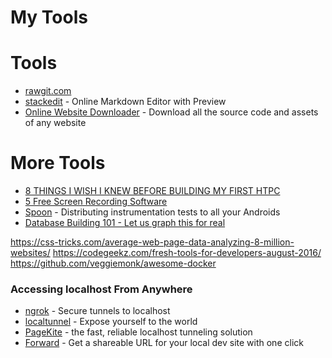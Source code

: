 # My Tools


# Tools
* [rawgit.com](https://rawgit.com/)
* [stackedit](https://stackedit.io/) - Online Markdown Editor with Preview
* [Online Website Downloader](https://websitedownloader.io/) - Download all the source code and assets of any website



# More Tools

* [8 THINGS I WISH I KNEW BEFORE BUILDING MY FIRST HTPC](http://mymediaexperience.com/first-htpc-tips/)
* [5 Free Screen Recording Software](http://www.hongkiat.com/blog/win-screen-recording-softwares/)
* [Spoon](http://square.github.io/spoon/) - Distributing instrumentation tests to all your Androids
* [Database Building 101 - Let us graph this for real](https://ayende.com/blog/175041/database-building-101-let-us-graph-this-for-real)


https://css-tricks.com/average-web-page-data-analyzing-8-million-websites/
https://codegeekz.com/fresh-tools-for-developers-august-2016/
https://github.com/veggiemonk/awesome-docker

### Accessing localhost From Anywhere
* [ngrok](https://ngrok.com/) - Secure tunnels to localhost
* [localtunnel](https://localtunnel.github.io/www/) - Expose yourself to the world
* [PageKite](PageKite.net) - the fast, reliable localhost tunneling solution
* [Forward](forwardhq.com) - Get a shareable URL for your local dev site with one click






